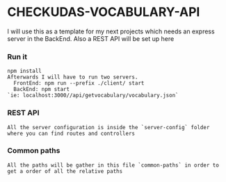 # CHECKUDAS-VOCABULARY-API

  I will use this as a template for my next projects which needs an express server in the BackEnd.
  Also a REST API will be set up here

  ### Run it
    npm install
    Afterwards I will have to run two servers.
      FrontEnd: npm run --prefix ./client/ start
      BackEnd: npm start
    `ie: localhost:3000//api/getvocabulary/vocabulary.json`

  ### REST API
    All the server configuration is inside the `server-config` folder where you can find routes and controllers

  ### Common paths
    All the paths will be gather in this file `common-paths` in order to get a order of all the relative paths

